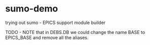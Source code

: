 # sumo-demo
trying out sumo - EPICS support module builder

TODO - NOTE that in DEBS.DB we could change the name BASE to EPICS_BASE and remove all the aliases.
